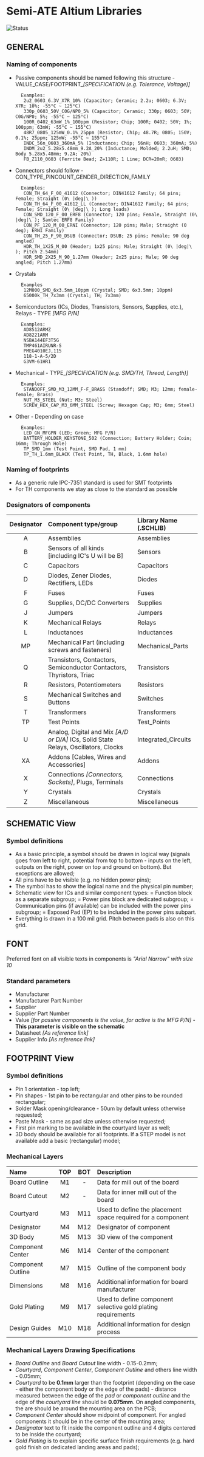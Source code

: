 # Semi-ATE Altium Libraries

![Status](https://img.shields.io/badge/Status-Alpha%20(under%20construction)-red)

## GENERAL

### Naming of components

- Passive components should be named following this structure - VALUE_CASE/FOOTPRINT_*[SPECIFICATION (e.g. Tolerance, Voltage)]*

        Examples:
		 2u2_0603_6.3V_X7R_10% (Capacitor; Ceramic; 2.2u; 0603; 6.3V; X7R; 10%; -55°C ~ 125°C)
		 330p_0603_50V_C0G/NP0_5% (Capacitor; Ceramic; 330p; 0603; 50V; C0G/NP0; 5%; -55°C ~ 125°C)
		 100R_0402_63mW_1%_100ppm (Resistor; Chip; 100R; 0402; 50V; 1%; 100ppm; 63mW; -55°C ~ 155°C)
		 48R7_0805_125mW_0.1%_25ppm (Resistor; Chip; 48.7R; 0805; 150V; 0.1%; 25ppm; 125mW; -55°C ~ 155°C)
		 INDC_56n_0603_360mA_5% (Inductance; Chip; 56nH; 0603; 360mA; 5%)
		 INDM_2u2_5.28x5.48mm_9.2A_20% (Inductance; Molded; 2.2uH; SMD; Body 5.28x5.48mm; 9.2A; 20%)
		 FB_Z110_0603 (Ferrite Bead; Z=110R; 1 Line; DCR=20mR; 0603)
        
- Connectors should follow - CON_TYPE_PINCOUNT_GENDER_DIRECTION_FAMILY

	    Examples:
	     CON_TH_64_F_00_41612 (Connector; DIN41612 Family; 64 pins; Female; Straight (0\ |deg|\ ))
	     CON_TH_64_F_00_41612_LL (Connector; DIN41612 Family; 64 pins; Female; Straight (0\ |deg|\ ); Long leads)
	     CON_SMD_120_F_00_ERF8 (Connector; 120 pins; Female, Straight (0\ |deg|\ ); Samtec ERF8 Family)
	     CON_PF_120_M_00_ERNI (Connector; 120 pins; Male; Straight (0 deg); ERNI Family)
	     CON_TH_25_F_90_DSUB (Connector; DSUB; 25 pins; Female; 90 deg angled)
		 HDR_TH_1X25_M_00 (Header; 1x25 pins; Male; Straight (0\ |deg|\ ); Pitch 2.54mm)
		 HDR_SMD_2X25_M_90_1.27mm (Header; 2x25 pins; Male; 90 deg angled; Pitch 1.27mm)

- Crystals

		Examples
		 12M000_SMD_6x3.5mm_10ppm (Crystal; SMD; 6x3.5mm; 10ppm)
		 65000k_TH_7x3mm (Crystal; TH; 7x3mm)
		
- Semiconductors (ICs, Diodes, Transistors, Sensors, Supplies, etc.), Relays - TYPE *[MFG P/N]*

	    Examples:
         AD8512ARMZ
         AD8221ARM
		 NSBA144EF3T5G
		 TMP461AIRUNR-S
		 PMEG4010EJ,115
         118-1-A-5/2D
         G3VM-61HR1
		 
- Mechanical - TYPE_*[SPECIFICATION (e.g. SMD/TH, Thread, Length)]*

	    Examples:
         STANDOFF_SMD_M3_12MM_F-F_BRASS (Standoff; SMD; M3; 12mm; female-female; Brass)
		 NUT_M3_STEEL (Nut; M3; Steel)
		 SCREW_HEX_CAP_M3_6MM_STEEL (Screw; Hexagon Cap; M3; 6mm; Steel)

- Other - Depending on case
	    
	    Examples:
         LED_GN_MFGPN (LED; Green; MFG P/N)
		 BATTERY_HOLDER_KEYSTONE_502 (Connection; Battery Holder; Coin; 16mm; Through Hole)
		 TP_SMD_1mm (Test Point, SMD Pad, 1 mm)
		 TP_TH_1.6mm_BLACK (Test Point, TH, Black, 1.6mm hole)

### Naming of footprints

- As a generic rule IPC-7351 standard is used for SMT footprints
- For TH components we stay as close to the standard as possible

### Designators of components

| Designator | Component type/group | Library Name (.SCHLIB)|
|:---:|:---|:---|
|A|Assemblies|Assemblies|
|B|Sensors of all kinds [including IC's U will be B]|Sensors|
|C|Capacitors|Capacitors|
|D|Diodes, Zener Diodes, Rectifiers, LEDs|Diodes|
|F|Fuses|Fuses|
|G|Supplies, DC/DC Converters|Supplies|
|J|Jumpers|Jumpers|
|K|Mechanical Relays|Relays|
|L|Inductances|Inductances|
|MP|Mechanical Part (including screws and fasteners)|Mechanical_Parts|
|Q|Transistors, Contactors, Semiconductor Contactors, Thyristors, Triac|Transistors|
|R|Resistors, Potentiometers|Resistors|
|S|Mechanical Switches and Buttons|Switches|
|T|Transformers|Transformers|
|TP|Test Points|Test_Points|
|U|Analog, Digital and Mix *[A/D or D/A]* ICs, Solid State Relays, Oscillators, Clocks|Integrated_Circuits|
|XA|Addons [Cables, Wires and Accessories]|Addons|
|X|Connections *[Connectors, Sockets]*, Plugs, Terminals|Connections|
|Y|Crystals|Crystals|
|Z|Miscellaneous|Miscellaneous|

## SCHEMATIC View

### Symbol definitions

- As a basic principle, a symbol should be drawn in logical way (signals goes from left to right, potential from top to bottom - inputs on the left, outputs on the right, power on top and ground on bottom). But exceptions are allowed;
- All pins have to be visible (e.g. no hidden power pins);
- The symbol has to show the logical name and the physical pin number;
- Schematic view for ICs and similar component types:
   = Function block as a separate subgroup;
   = Power pins block are dedicated subgroup;
   = Communication pins (if available) can be included with the power pins subgroup;
   = Exposed Pad (EP) to be included in the power pins subpart.
- Everything is drawn in a 100 mil grid. Pitch between pads is also on this grid.

## FONT

Preferred font on all visible texts in components is *"Arial Narrow" with size 10*

### Standard parameters

- Manufacturer
- Manufacturer Part Number
- Supplier
- Supplier Part Number
- Value *[for passive components is the value, for active is the MFG P/N]* - **This parameter is visible on the schematic**
- Datasheet *[As reference link]*
- Supplier Info *[As reference link]*

## FOOTPRINT View

### Symbol definitions

- Pin 1 orientation - top left;
- Pin shapes - 1st pin to be rectangular and other pins to be rounded rectangular;
- Solder Mask opening/clearance - 50um by default unless otherwise requested;
- Paste Mask - same as pad size unless otherwise requested;
- First pin marking to be available in the courtyard layer as well;
- 3D body should be available for all footprints. If a STEP model is not available add a basic (rectangular) model;

### Mechanical Layers

| Name | TOP | BOT | Description |
|:---------|:---:|:---:|:---------|
| Board Outline | M1 | - | Data for mill out of the board |
| Board Cutout | M2 | - | Data for inner mill out of the board |
| Courtyard | M3 | M11 | Used to define the placement space required for a component |
| Designator | M4 | M12 | Designator of component |
| 3D Body | M5 | M13 | 3D view of the component |
| Component Center | M6 | M14 | Center of the component |
| Component Outline | M7 | M15 | Outline of the component body | 
| Dimensions | M8 | M16 | Additional information for board manufacturer |
| Gold Plating | M9 | M17 | Used to define component selective gold plating requirements |
| Design Guides | M10 | M18 | Additional information for design process |

### Mechanical Layers Drawing Specifications

- *Board Outline* and *Board Cutout* line width - 0.15-0.2mm;
- *Courtyard*, *Component Center*, *Component Outline* and others line width - 0.05mm;
- *Courtyard* to be **0.1mm** larger than the footprint (depending on the case - either the component body or the edge of the pads) - distance measured between the edge of the *pad* or *component outline* and the edge of the *courtyard line* should be **0.075mm**.
On angled components, the are should be around the mounting area on the PCB;
- *Component Center* should show midpoint of component. For angled components it should be in the center of the mounting area;
- *Designator* text to fit inside the component outline and 4 digits centered to be inside the courtyard;
- *Gold Plating* is to explain specific surface finish requirements (e.g. hard gold finish on dedicated landing areas and pads);